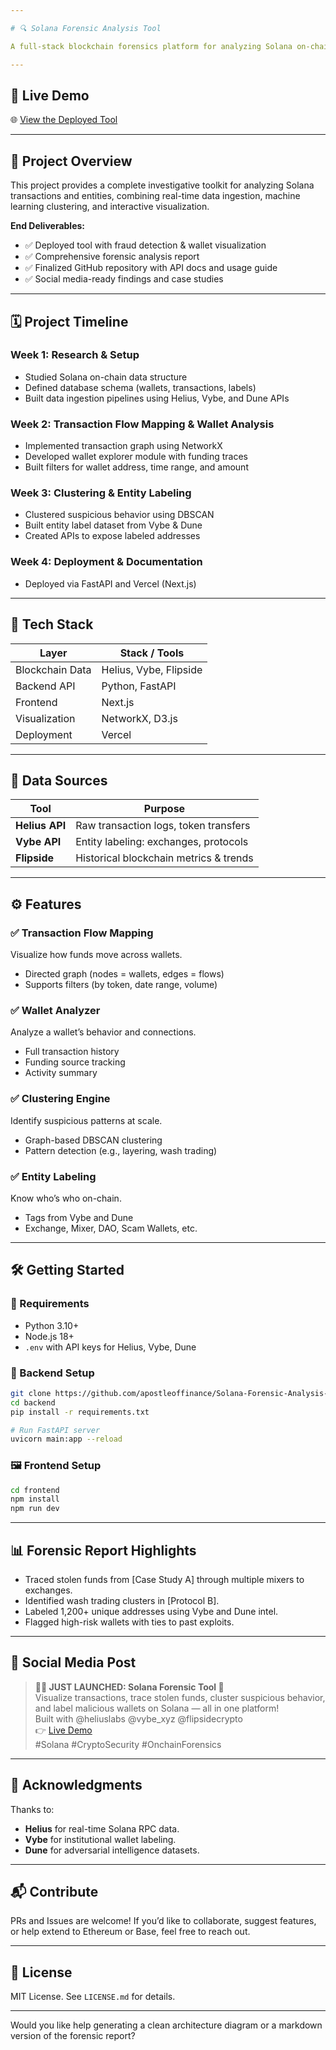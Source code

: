 ```yaml
---

# 🔍 Solana Forensic Analysis Tool

A full-stack blockchain forensics platform for analyzing Solana on-chain activity — including transaction flow mapping, wallet behavior analysis, clustering of suspicious activity, and entity labeling — designed to detect fraud, trace stolen funds, and surface high-risk actors.

---
```


## 🚀 Live Demo

🌐 [View the Deployed Tool](https://solana-forensic-analysis-tool-xi.vercel.app/) 

---

## 🧠 Project Overview

This project provides a complete investigative toolkit for analyzing Solana transactions and entities, combining real-time data ingestion, machine learning clustering, and interactive visualization.

**End Deliverables:**
- ✅ Deployed tool with fraud detection & wallet visualization
- ✅ Comprehensive forensic analysis report
- ✅ Finalized GitHub repository with API docs and usage guide
- ✅ Social media-ready findings and case studies

---

## 🗓️ Project Timeline

### Week 1: Research & Setup
- Studied Solana on-chain data structure
- Defined database schema (wallets, transactions, labels)
- Built data ingestion pipelines using Helius, Vybe, and Dune APIs

### Week 2: Transaction Flow Mapping & Wallet Analysis
- Implemented transaction graph using NetworkX
- Developed wallet explorer module with funding traces
- Built filters for wallet address, time range, and amount

### Week 3: Clustering & Entity Labeling
- Clustered suspicious behavior using DBSCAN
- Built entity label dataset from Vybe & Dune
- Created APIs to expose labeled addresses

### Week 4: Deployment & Documentation
- Deployed via FastAPI and Vercel (Next.js)

---

## 🧰 Tech Stack

| Layer        | Stack / Tools |
|--------------|---------------|
| Blockchain Data | Helius, Vybe, Flipside |
| Backend API | Python, FastAPI |
| Frontend | Next.js |
| Visualization | NetworkX, D3.js |
| Deployment | Vercel |

---

## 🔗 Data Sources

| Tool | Purpose |
|------|---------|
| **Helius API** | Raw transaction logs, token transfers |
| **Vybe API** | Entity labeling: exchanges, protocols |
| **Flipside** | Historical blockchain metrics & trends |

---

## ⚙️ Features

### ✅ Transaction Flow Mapping  
Visualize how funds move across wallets.  
- Directed graph (nodes = wallets, edges = flows)
- Supports filters (by token, date range, volume)

### ✅ Wallet Analyzer  
Analyze a wallet’s behavior and connections.  
- Full transaction history
- Funding source tracking
- Activity summary

### ✅ Clustering Engine  
Identify suspicious patterns at scale.  
- Graph-based DBSCAN clustering
- Pattern detection (e.g., layering, wash trading)

### ✅ Entity Labeling  
Know who’s who on-chain.  
- Tags from Vybe and Dune
- Exchange, Mixer, DAO, Scam Wallets, etc.

---

## 🛠️ Getting Started

### 🔧 Requirements
- Python 3.10+
- Node.js 18+
- `.env` with API keys for Helius, Vybe, Dune

### 🐍 Backend Setup

```bash
git clone https://github.com/apostleoffinance/Solana-Forensic-Analysis-Tool.git
cd backend
pip install -r requirements.txt

# Run FastAPI server
uvicorn main:app --reload
```

### 🖼️ Frontend Setup

```bash
cd frontend
npm install
npm run dev
```

---

## 📊 Forensic Report Highlights

- Traced stolen funds from [Case Study A] through multiple mixers to exchanges.
- Identified wash trading clusters in [Protocol B].
- Labeled 1,200+ unique addresses using Vybe and Dune intel.
- Flagged high-risk wallets with ties to past exploits.


---

## 🧵 Social Media Post

> **🕵️‍♂️ JUST LAUNCHED: Solana Forensic Tool 🔎**  
> Visualize transactions, trace stolen funds, cluster suspicious behavior, and label malicious wallets on Solana — all in one platform!  
> Built with @heliuslabs @vybe_xyz @flipsidecrypto  
> 👉 [Live Demo](https://solana-forensic-analysis-tool-xi.vercel.app/)  
> #Solana #CryptoSecurity #OnchainForensics

---

## 🙌 Acknowledgments

Thanks to:
- **Helius** for real-time Solana RPC data.
- **Vybe** for institutional wallet labeling.
- **Dune** for adversarial intelligence datasets.

---

## 📬 Contribute

PRs and Issues are welcome! If you’d like to collaborate, suggest features, or help extend to Ethereum or Base, feel free to reach out.

---

## 📜 License

MIT License. See `LICENSE.md` for details.

---

Would you like help generating a clean architecture diagram or a markdown version of the forensic report?
